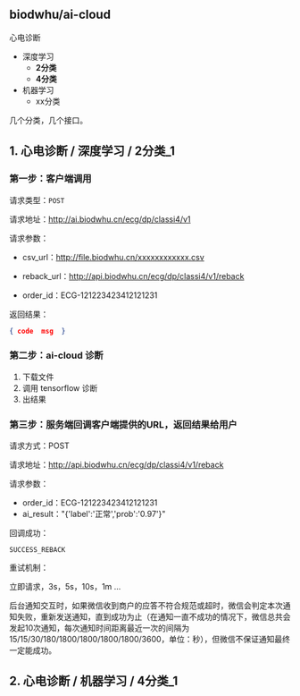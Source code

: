 ## biodwhu/ai-cloud

心电诊断

- 深度学习
  - **2分类**
  - **4分类**
- 机器学习
  - xx分类



几个分类，几个接口。







## 1. 心电诊断 / 深度学习 / 2分类_1

### 第一步：客户端调用

请求类型：`POST`

请求地址：http://ai.biodwhu.cn/ecg/dp/classi4/v1

请求参数：

- csv_url：http://file.biodwhu.cn/xxxxxxxxxxxx.csv
- reback_url：http://api.biodwhu.cn/ecg/dp/classi4/v1/reback

- order_id：ECG-121223423412121231

返回结果：

```json
{ code  msg  }
```



### 第二步：ai-cloud 诊断

1. 下载文件
2. 调用 tensorflow 诊断
3. 出结果



### 第三步：服务端回调客户端提供的URL，返回结果给用户

请求方式：POST

请求地址：http://api.biodwhu.cn/ecg/dp/classi4/v1/reback

请求参数：

- order_id：ECG-121223423412121231
- ai_result："{'label':'正常','prob':'0.97'}"

回调成功：

```
SUCCESS_REBACK
```

重试机制：

立即请求，3s，5s，10s，1m ... 

后台通知交互时，如果微信收到商户的应答不符合规范或超时，微信会判定本次通知失败，重新发送通知，直到成功为止（在通知一直不成功的情况下，微信总共会发起10次通知，每次通知时间距离最近一次的间隔为15/15/30/180/1800/1800/1800/1800/3600，单位：秒），但微信不保证通知最终一定能成功。



## 2. 心电诊断 / 机器学习 / 4分类_1